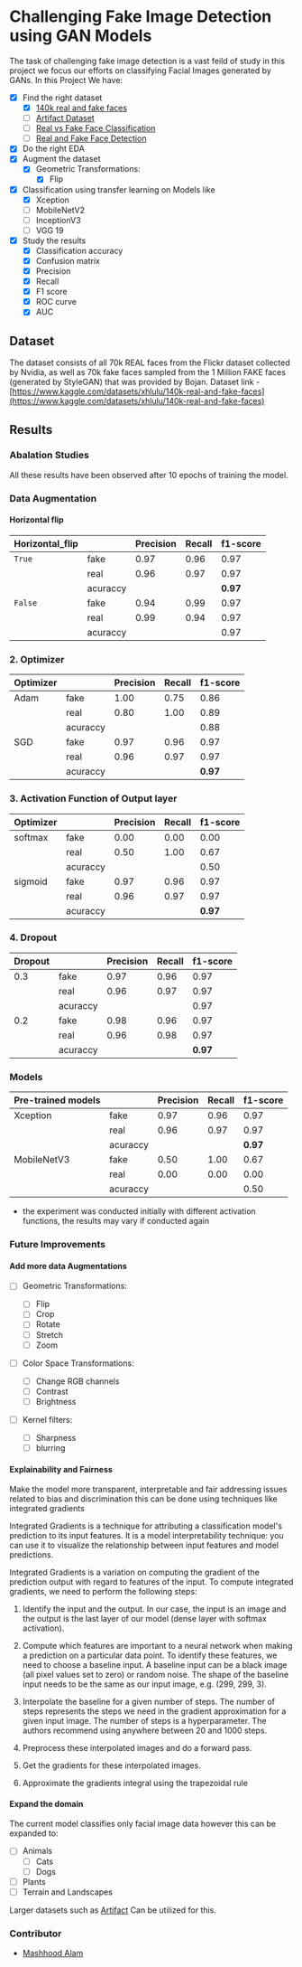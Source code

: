 # Challenging Fake Image Detection using GAN Models
The task of challenging fake image detection is a vast feild of study in this project we focus our efforts on classifying Facial Images generated by GANs. 
In this Project We have:
- [x] Find the right dataset
    - [x] [140k real and fake faces](https://www.kaggle.com/datasets/xhlulu/140k-real-and-fake-faces)
    - [ ] [Artifact Dataset](https://www.kaggle.com/datasets/awsaf49/artifact-dataset)
    - [ ] [Real vs Fake Face Classification](https://www.kaggle.com/datasets/undersc0re/fake-vs-real-face-classification)
    - [ ] [Real and Fake Face Detection](https://www.kaggle.com/datasets/ciplab/real-and-fake-face-detection/)
- [x] Do the right EDA
- [x] Augment the dataset
    - [x] Geometric Transformations:
        - [x] Flip

- [x] Classification using transfer learning on Models like 
    - [x] Xception
    - [ ] MobileNetV2
    - [ ] InceptionV3
    - [ ] VGG 19
- [x] Study the results
    - [x] Classification accuracy
    - [x] Confusion matrix
    - [x] Precision
    - [x] Recall
    - [x] F1 score
    - [x] ROC curve
    - [x] AUC

## Dataset
The dataset consists of all 70k REAL faces from the Flickr dataset collected by Nvidia, as well as 70k fake faces sampled from the 1 Million FAKE faces (generated by StyleGAN) that was provided by Bojan.
Dataset link - [https://www.kaggle.com/datasets/xhlulu/140k-real-and-fake-faces](https://www.kaggle.com/datasets/xhlulu/140k-real-and-fake-faces)
## Results
### Abalation Studies
All these results have been observed after 10 epochs of training the model.

### Data Augmentation
#### Horizontal flip
| Horizontal_flip |        | Precision | Recall | f1-score |  
|-----------------|--------|-----------|--------|----------|
|`True`           |fake    |       0.97|    0.96|      0.97|
|                 |real    |       0.96|    0.97|      0.97|       
|                 |acuraccy|           |        |  **0.97**|
|`False`          |fake    |       0.94|    0.99|      0.97|
|                 |real    |       0.99|    0.94|      0.97|       
|                 |acuraccy|           |        |      0.97|
### 2. Optimizer
              

| Optimizer |        | Precision | Recall | f1-score |  
|-----------|--------|-----------|--------|----------|
|Adam       |fake    |       1.00|    0.75|      0.86|
|           |real    |       0.80|    1.00|      0.89|
|           |acuraccy|           |        |      0.88|
|SGD        |fake    |       0.97|    0.96|      0.97|
|           |real    |       0.96|    0.97|      0.97|       
|           |acuraccy|           |        |  **0.97**|

### 3. Activation Function of Output layer

| Optimizer |        | Precision | Recall | f1-score |  
|-----------|--------|-----------|--------|----------|
|softmax    |fake    |       0.00|    0.00|      0.00|
|           |real    |       0.50|    1.00|      0.67|
|           |acuraccy|           |        |      0.50|
|sigmoid    |fake    |       0.97|    0.96|      0.97|
|           |real    |       0.96|    0.97|      0.97|       
|           |acuraccy|           |        |  **0.97**|

### 4. Dropout
| Dropout |        | Precision | Recall | f1-score |  
|---------|--------|-----------|--------|----------|
|0.3      |fake    |       0.97|    0.96|      0.97|
|         |real    |       0.96|    0.97|      0.97|       
|         |acuraccy|           |        |      0.97|
|0.2      |fake    |       0.98|    0.96|      0.97|
|         |real    |       0.96|    0.98|      0.97|       
|         |acuraccy|           |        |  **0.97**|

### Models
| Pre-trained models |        | Precision | Recall | f1-score |  
|--------------------|--------|-----------|--------|----------|
|Xception            |fake    |       0.97|    0.96|      0.97|
|                    |real    |       0.96|    0.97|      0.97|       
|                    |acuraccy|           |        |  **0.97**|
|MobileNetV3         |fake    |       0.50|    1.00|      0.67|
|                    |real    |       0.00|    0.00|      0.00|       
|                    |acuraccy|           |        |      0.50|
* the experiment was conducted initially with different activation functions, the results may vary if conducted again
### Future Improvements
#### Add more data Augmentations
- [ ] Geometric Transformations:

    - [ ] Flip
    - [ ] Crop
    - [ ] Rotate
    - [ ] Stretch
    - [ ] Zoom

- [ ] Color Space Transformations:

    - [ ] Change RGB channels
    - [ ] Contrast 
    - [ ] Brightness

- [ ] Kernel filters:

    - [ ] Sharpness 
    - [ ] blurring

#### Explainability and Fairness
Make the model more transparent, interpretable and fair addressing issues related to bias and discrimination
this can be done using techniques like integrated gradients

Integrated Gradients is a technique for attributing a classification model's prediction to its input features. It is a model interpretability technique: you can use it to visualize the relationship between input features and model predictions.

Integrated Gradients is a variation on computing the gradient of the prediction output with regard to features of the input. To compute integrated gradients, we need to perform the following steps:

1. Identify the input and the output. In our case, the input is an image and the output is the last layer of our model (dense layer with softmax activation).

1. Compute which features are important to a neural network when making a prediction on a particular data point. To identify these features, we need to choose a baseline input. A baseline input can be a black image (all pixel values set to zero) or random noise. The shape of the baseline input needs to be the same as our input image, e.g. (299, 299, 3).

1. Interpolate the baseline for a given number of steps. The number of steps represents the steps we need in the gradient approximation for a given input image. The number of steps is a hyperparameter. The authors recommend using anywhere between 20 and 1000 steps.

1. Preprocess these interpolated images and do a forward pass.

1. Get the gradients for these interpolated images.
1. Approximate the gradients integral using the trapezoidal rule

#### Expand the domain 
The current model classifies only facial image data however this can be expanded to:
- [ ] Animals 
    - [ ] Cats
    - [ ] Dogs
- [ ] Plants
- [ ] Terrain and Landscapes

Larger datasets such as [Artifact](https://www.kaggle.com/datasets/awsaf49/artifact-dataset) Can be utilized for this.

### Contributor
- [Mashhood Alam](https://mashod0.github.io)
